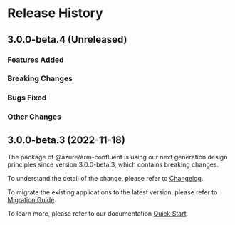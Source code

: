 # Release History

## 3.0.0-beta.4 (Unreleased)

### Features Added

### Breaking Changes

### Bugs Fixed

### Other Changes

## 3.0.0-beta.3 (2022-11-18)

The package of @azure/arm-confluent is using our next generation design principles since version 3.0.0-beta.3, which contains breaking changes.

To understand the detail of the change, please refer to [Changelog](https://aka.ms/js-track2-changelog).

To migrate the existing applications to the latest version, please refer to [Migration Guide](https://aka.ms/js-track2-migration-guide).

To learn more, please refer to our documentation [Quick Start](https://aka.ms/azsdk/js/mgmt/quickstart ).
